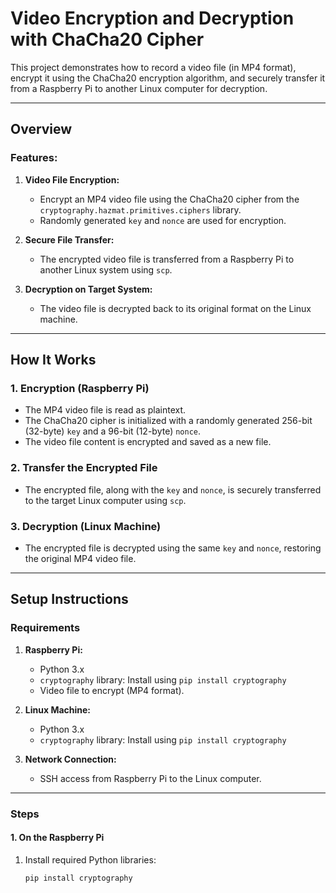 # Video Encryption and Decryption with ChaCha20 Cipher

This project demonstrates how to record a video file (in MP4 format), encrypt it using the ChaCha20 encryption algorithm, and securely transfer it from a Raspberry Pi to another Linux computer for decryption.

---

## **Overview**

### Features:
1. **Video File Encryption:**
   - Encrypt an MP4 video file using the ChaCha20 cipher from the `cryptography.hazmat.primitives.ciphers` library.
   - Randomly generated `key` and `nonce` are used for encryption.

2. **Secure File Transfer:**
   - The encrypted video file is transferred from a Raspberry Pi to another Linux system using `scp`.

3. **Decryption on Target System:**
   - The video file is decrypted back to its original format on the Linux machine.

---

## **How It Works**

### **1. Encryption (Raspberry Pi)**
- The MP4 video file is read as plaintext.
- The ChaCha20 cipher is initialized with a randomly generated 256-bit (32-byte) `key` and a 96-bit (12-byte) `nonce`.
- The video file content is encrypted and saved as a new file.

### **2. Transfer the Encrypted File**
- The encrypted file, along with the `key` and `nonce`, is securely transferred to the target Linux computer using `scp`.

### **3. Decryption (Linux Machine)**
- The encrypted file is decrypted using the same `key` and `nonce`, restoring the original MP4 video file.

---

## **Setup Instructions**

### **Requirements**
1. **Raspberry Pi:**
   - Python 3.x
   - `cryptography` library: Install using `pip install cryptography`
   - Video file to encrypt (MP4 format).

2. **Linux Machine:**
   - Python 3.x
   - `cryptography` library: Install using `pip install cryptography`

3. **Network Connection:**
   - SSH access from Raspberry Pi to the Linux computer.

---

### **Steps**

#### **1. On the Raspberry Pi**

1. Install required Python libraries:
   ```bash
   pip install cryptography
